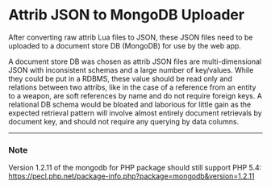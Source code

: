 # Attrib JSON to MongoDB Uploader
After converting raw attrib Lua files to JSON, these JSON files need to be uploaded to a document store DB (MongoDB) 
for use by the web app. 

A document store DB was chosen as attrib JSON files are multi-dimensional JSON with inconsistent
schemas and a large number of key/values. While they could be put in a RDBMS, these value should be read only and relations
between two attribs, like in the case of a reference from an entity to a weapon, are soft references by name and do 
not require foreign keys. A relational DB schema would be bloated and laborious for little gain as the expected retrieval 
pattern will involve almost entirely document retrievals by document key, and should not require any querying by data 
columns.

---
### Note
Version 1.2.11 of the mongodb for PHP package should still support PHP 5.4:\
https://pecl.php.net/package-info.php?package=mongodb&version=1.2.11